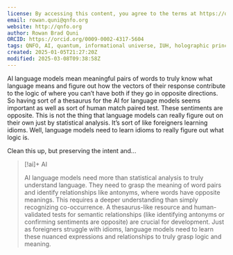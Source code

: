 ```yaml
---
license: By accessing this content, you agree to the terms at https://qnfo.org/LICENSE
email: rowan.quni@qnfo.org
website: http://qnfo.org
author: Rowan Brad Quni
ORCID: https://orcid.org/0009-0002-4317-5604
tags: QNFO, AI, quantum, informational universe, IUH, holographic principle
created: 2025-01-05T21:27:20Z
modified: 2025-03-08T09:38:58Z
---
```


AI language models mean meaningful pairs of words to truly know what language means and figure out how the vectors of their response contribute to the logic of where you can’t have both if they go in opposite directions. So having sort of a thesaurus for the AI for language models seems important as well as sort of human match paired test. These sentiments are opposite. This is not the thing that language models can really figure out on their own just by statistical analysis. It’s sort of like foreigners learning idioms. Well, language models need to learn idioms to really figure out what logic is.

Clean this up, but preserving the intent and...

> [!ai]+ AI
>
> AI language models need more than statistical analysis to truly understand language. They need to grasp the meaning of word pairs and identify relationships like antonyms, where words have opposite meanings. This requires a deeper understanding than simply recognizing co-occurrence. A thesaurus-like resource and human-validated tests for semantic relationships (like identifying antonyms or confirming sentiments are opposite) are crucial for development. Just as foreigners struggle with idioms, language models need to learn these nuanced expressions and relationships to truly grasp logic and meaning.
